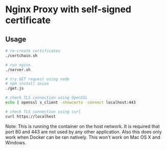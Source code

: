 # Nginx Proxy with self-signed certificate

## Usage

```bash
# re-create certificates
./certchain.sh

# run nginx
./server.sh

# try GET request using node
# npm install axios
./get.js

# check TLS connection using OpenSSL
echo | openssl s_client -showcerts -connect localhost:443

# check TLS connection using curl
curl https://localhost
```

Note: This is running the container on the host network. It is required that
port 80 and 443 are not used by any other application. Also this does only work
when Docker can be ran natively. This won't work on Mac OS X and Windows.
